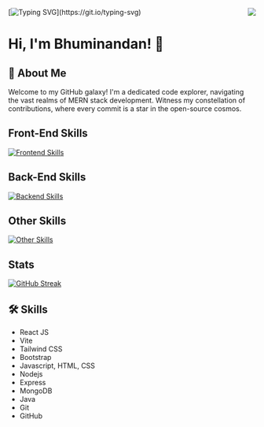 <div align="">

<img align="right" src="https://visitor-badge.laobi.icu/badge?page_id=Bhuminandan.Bhuminandan">

[![Typing SVG](https://readme-typing-svg.demolab.com?font=Gilroy&weight=700&pause=1000&color=00D4A1&width=435&lines=Hii%2C+Welcome+to+my+Github....)](https://git.io/typing-svg)

# Hi, I'm Bhuminandan! 👋


## 🚀 About Me
<!-- I'm a front-end developer.

I really enjoy making webpages and their components using programming languages. -->
Welcome to my GitHub galaxy! I'm a dedicated code explorer, navigating the vast realms of MERN stack development. Witness my constellation of contributions, where every commit is a star in the open-source cosmos.

## Front-End Skills
[![Frontend Skills](https://skillicons.dev/icons?i=react,vite,tailwind,bootstrap,js,html,css)](https://skillicons.dev)

## Back-End Skills
[![Backend Skills](https://skillicons.dev/icons?i=express,nodejs,mongodb)](https://skillicons.dev)

## Other Skills
[![Other Skills](https://skillicons.dev/icons?i=wordpress,java)](https://skillicons.dev)

## Stats
[![GitHub Streak](https://streak-stats.demolab.com?user=Bhuminandan&theme=highcontrast&hide_border=true&border_radius=5)](https://git.io/streak-stats)

## 🛠 Skills
- React JS
- Vite
- Tailwind CSS
- Bootstrap
- Javascript, HTML, CSS
- Nodejs
- Express
- MongoDB
- Java
- Git
- GitHub
<!--- ReactJS
- Figma
- Canva





## Other Common Github Profile Sections
👩‍💻 I'm currently working on making [books](https://github.com/TheMohit2003/Books-Ecommerce) ecommerce [website](https://themohit2003.github.io/Books-Ecommerce/).

🧠 I'm currently learning web development and german

👯‍♀️ I'm looking to collaborate on websites projects

📫 You can reach me through my [linkedin](https://www.linkedin.com/in/mohit-pardeshi-5792aa229/) account

😄 He/Him/His

⚡️ Fun fact: I used [readme editor](https://readme.so/) to make this profile.
-->

</div>
